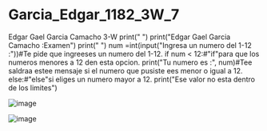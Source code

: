 # Garcia_Edgar_1182_3W_7
Edgar Gael Garcia Camacho 3-W
print(" ")
print("Edgar Gael Garcia Camacho :Examen")
print(" ")
num =int(input("Ingresa un numero del 1-12 :"))#Te pide que ingreeses un numero del 1-12. 
if num < 12:#"if"para que los numeros menores a 12 den esta opcion.
    print("Tu numero es :", num)#Tee saldraa estee mensaje si el numero que pusiste ees menor o igual a 12.
else:#"else"si eliges un numero mayor a 12.
    print("Ese valor no esta dentro de los limites")

![image](https://github.com/user-attachments/assets/cd561182-368c-475b-9ab4-f7a911326300)

![image](https://github.com/user-attachments/assets/215a66c1-05ea-47fb-b6a1-480ae351f74d)

